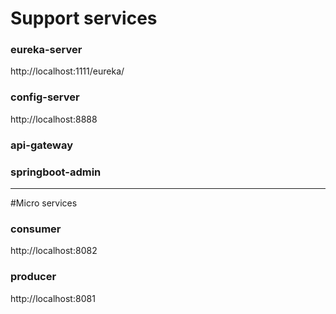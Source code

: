 # Support services

### eureka-server
  http://localhost:1111/eureka/
  
### config-server
  http://localhost:8888

### api-gateway

### springboot-admin

***

#Micro services

### consumer
  http://localhost:8082
### producer
http://localhost:8081
